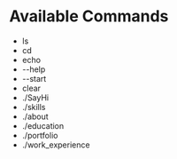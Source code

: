 # Available Commands

- ls
- cd
- echo
- --help
- --start
- clear
- ./SayHi
- ./skills
- ./about
- ./education
- ./portfolio
- ./work_experience

